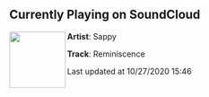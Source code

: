 ## Currently Playing on SoundCloud

[<img align="left" width="100" src="https://i1.sndcdn.com/artworks-CEbCBJrrbrXfXF5T-vZUgmQ-t50x50.jpg">](https://soundcloud.com/sappy94/reminiscence)

**Artist**: Sappy 

**Track**: Reminiscence

Last updated at 10/27/2020 15:46
